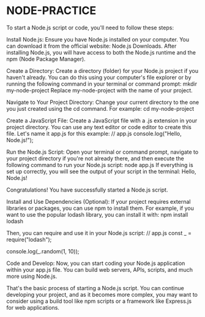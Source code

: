 # NODE-PRACTICE


To start a Node.js script or code, you'll need to follow these steps:

Install Node.js: Ensure you have Node.js installed on your computer. You can download it from the official website: Node.js Downloads. After installing Node.js, you will have access to both the Node.js runtime and the npm (Node Package Manager).

Create a Directory: Create a directory (folder) for your Node.js project if you haven't already. You can do this using your computer's file explorer or by running the following command in your terminal or command prompt:
mkdir my-node-project
Replace my-node-project with the name of your project.

Navigate to Your Project Directory: Change your current directory to the one you just created using the cd command. For example:
cd my-node-project

Create a JavaScript File: Create a JavaScript file with a .js extension in your project directory. You can use any text editor or code editor to create this file. Let's name it app.js for this example:
// app.js
console.log("Hello, Node.js!");

Run the Node.js Script: Open your terminal or command prompt, navigate to your project directory if you're not already there, and then execute the following command to run your Node.js script:
node app.js
If everything is set up correctly, you will see the output of your script in the terminal:
Hello, Node.js!

Congratulations! You have successfully started a Node.js script.

Install and Use Dependencies (Optional): If your project requires external libraries or packages, you can use npm to install them. For example, if you want to use the popular lodash library, you can install it with:
npm install lodash

Then, you can require and use it in your Node.js script:
// app.js
const _ = require("lodash");

console.log(_.random(1, 10));

Code and Develop: Now, you can start coding your Node.js application within your app.js file. You can build web servers, APIs, scripts, and much more using Node.js.

That's the basic process of starting a Node.js script. You can continue developing your project, and as it becomes more complex, you may want to consider using a build tool like npm scripts or a framework like Express.js for web applications.
